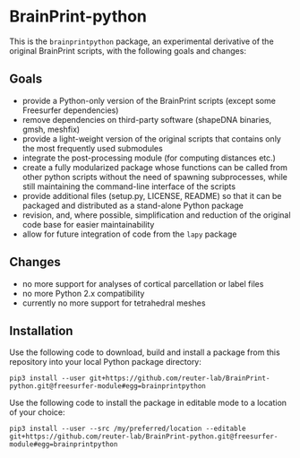 # BrainPrint-python

This is the `brainprintpython` package, an experimental derivative of the 
original BrainPrint scripts, with the following goals and changes:

## Goals

- provide a Python-only version of the BrainPrint scripts (except some 
  Freesurfer dependencies)
- remove dependencies on third-party software (shapeDNA binaries, gmsh, meshfix)
- provide a light-weight version of the original scripts that contains only the
  most frequently used submodules
- integrate the post-processing module (for computing distances etc.)
- create a fully modularized package whose functions can be called from other
  python scripts without the need of spawning subprocesses, while still
  maintaining the command-line interface of the scripts
- provide additional files (setup.py, LICENSE, README) so that it can be 
  packaged and distributed as a stand-alone Python package
- revision, and, where possible, simplification and reduction of the original 
  code base for easier maintainability
- allow for future integration of code from the `lapy` package

## Changes

- no more support for analyses of cortical parcellation or label files
- no more Python 2.x compatibility
- currently no more support for tetrahedral meshes

## Installation

Use the following code to download, build and install a package from this 
repository into your local Python package directory:

`pip3 install --user git+https://github.com/reuter-lab/BrainPrint-python.git@freesurfer-module#egg=brainprintpython`

Use the following code to install the package in editable mode to a location of
your choice:

`pip3 install --user --src /my/preferred/location --editable git+https://github.com/reuter-lab/BrainPrint-python.git@freesurfer-module#egg=brainprintpython`

